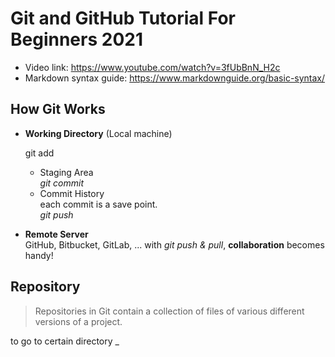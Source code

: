 # Git and GitHub Tutorial For Beginners 2021
* Video link: https://www.youtube.com/watch?v=3fUbBnN_H2c
* Markdown syntax guide: https://www.markdownguide.org/basic-syntax/

## How Git Works

* **Working Directory** (Local machine)  
  
    git add
  
  * Staging Area  
    _git commit_
  * Commit History  
    each commit is a save point.  
    _git push_

* **Remote Server**  
    GitHub, Bitbucket, GitLab, ...
    with _git push & pull_, **collaboration** becomes handy!

## Repository

> Repositories in Git contain a collection of files 
> of various different versions of a project.

to go to certain directory
    _
